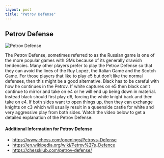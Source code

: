 ```yaml
---
layout: post
title: "Petrov Defense"
---
```


## Petrov Defense

![Petrov Defense](https://www.thechesswebsite.com/wp-content/uploads/2012/07/Petrov.jpg)

The Petrov Defense, sometimes referred to as the Russian game is one of the more popular games with GMs because of its generally drawish tendencies. Many other players prefer to play the Petrov Defense so that they can avoid the lines of the Ruy Lopez, the Italian Game and the Scotch Game. For those players that like to play e5 but don’t like the normal defenses, then this might be a good alternative.
Black has to be careful with how he continues in the Petrov. If white captures on e5 then black can’t continue to mirror and take on e4 or he will end up being down in material. Instead black should first play d6, forcing the white knight back and then take on e4. If both sides want to open things up, then they can exchange knights on c3 which will usually result in a queenside castle for white and very aggressive play from both sides.
Watch the video below to get a detailed explanation of the Petrov Defense.


#### Additional Information for Petrov Defense

- https://www.chess.com/openings/Petrovs-Defense
- https://en.wikipedia.org/wiki/Petrov%27s_Defence
- https://chessklub.com/petrov-defense/
